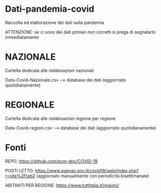 # Dati-pandemia-covid
Raccolta ed elaborazione dei dati sulla pandemia

ATTENZIONE: se ci sono dei dati primari non corretti si prega di segnalarlo immediatamente

# NAZIONALE
Cartella dedicata alle rielaboazioni nazionali

Data-Covid-Nazionale.csv --> database dei dati (aggiornato quotidianamente)

# REGIONALE
Cartella dedicata alle rielaboazioni regione per regione

Data-Covid-regioni.csv --> database dei dati (aggiornato quotidianamente)

# Fonti
REPO: https://github.com/pcm-dpc/COVID-19

POSTI LETTO: https://www.agenas.gov.it/covid19/web/index.php?r=site%2Ftab2 (aggiornato manualmente con periodicità bisettimanale)

ABITANTI PER REGIONE: https://www.tuttitalia.it/regioni/
